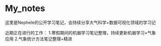 # My_notes

这里是Nephele的公开学习笔记，会持续分享大气科学+数据可视化领域的学习记

近期正在进行的工作：
1.寒假期间的机器学习笔记整理，持续更新机器学习×气象应用
2.气象统计方法笔记整理+精进
